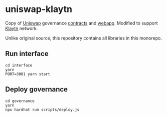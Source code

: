 # uniswap-klaytn

Copy of [Uniswap](https://github.com/Uniswap) governance [contracts](https://github.com/Uniswap/governance) and [webapp](https://github.com/Uniswap/interface).
Modified to support [Klaytn](https://github.com/klaytn/klaytn) network.

Unlike original source, this repository contains all libraries in this monorepo.

## Run interface

```
cd interface
yarn
PORT=3001 yarn start
```

## Deploy governance

```
cd governance
yarn
npx hardhat run scripts/deploy.js
```

